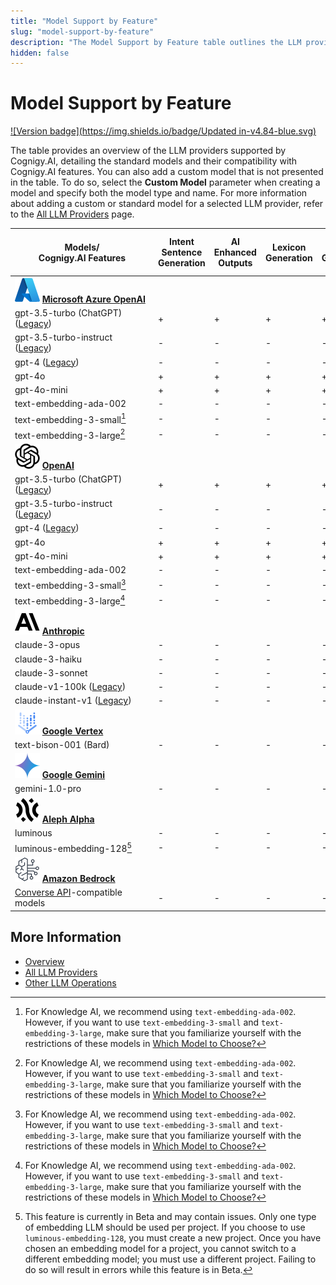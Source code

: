 ```yaml
---
title: "Model Support by Feature"
slug: "model-support-by-feature"
description: "The Model Support by Feature table outlines the LLM providers supported by Cognigy.AI and shows the standard models along with their compatibility with Cognigy.AI features."
hidden: false
---
```


# Model Support by Feature

[![Version badge](https://img.shields.io/badge/Updated in-v4.84-blue.svg)](../../../release-notes/4.84.md)

The table provides an overview of the LLM providers supported by Cognigy.AI, detailing the standard models and their compatibility with Cognigy.AI features.
You can also add a custom model that is not presented in the table.
To do so, select the **Custom Model** parameter when creating a model and specify both the model type and name.
For more information about adding a custom or standard model for a selected LLM provider,
refer to the [All LLM Providers](providers/all-providers.md) page.

| <div style="width:215px">Models/<br>Cognigy.AI Features</div>                                                                            | Intent Sentence Generation | AI Enhanced Outputs | Lexicon Generation | Flow Generation | GPT Conversation Node | LLM Prompt Node | Answer Extraction | Knowledge Search | Sentiment Analysis | NLU Embedding Model | Adaptive Card Generation | AI Agent Node (Beta) |
|------------------------------------------------------------------------------------------------------------------------------------------|----------------------------|---------------------|--------------------|-----------------|-----------------------|-----------------|-------------------|------------------|--------------------|---------------------|--------------------------|----------------------|
| ![azure](../../../_assets/icons/azure.svg) **[Microsoft Azure OpenAI](providers/microsoft-azure-openai.md)**                             |                            |                     |                    |                 |                       |                 |                   |                  |                    |                     |                          |                      |
| gpt-3.5-turbo (ChatGPT) ([Legacy](https://platform.openai.com/docs/deprecations))                                                        | +                          | +                   | +                  | +               | +                     | +               | +                 | -                | +                  | -                   | +                        | -                    |
| gpt-3.5-turbo-instruct ([Legacy](https://platform.openai.com/docs/deprecations))                                                         | -                          | -                   | -                  | -               | -                     | +               | +                 | -                | -                  | -                   | -                        | -                    |
| gpt-4 ([Legacy](https://platform.openai.com/docs/deprecations))                                                                          | -                          | -                   | -                  | -               | -                     | +               | +                 | -                | -                  | -                   | -                        | -                    |
| gpt-4o                                                                                                                                   | +                          | +                   | +                  | +               | +                     | +               | +                 | -                | +                  | -                   | +                        | +                    |
| gpt-4o-mini                                                                                                                              | +                          | +                   | +                  | +               | +                     | +               | +                 | -                | +                  | -                   | +                        | +                    |
| text-embedding-ada-002                                                                                                                   | -                          | -                   | -                  | -               | -                     | -               | -                 | +                | -                  | -                   | -                        | -                    |
| text-embedding-3-small[^*]                                                                                                               | -                          | -                   | -                  | -               | -                     | -               | -                 | +                | -                  | -                   | -                        | -                    |
| text-embedding-3-large[^*]                                                                                                               | -                          | -                   | -                  | -               | -                     | -               | -                 | +                | -                  | +                   | -                        | -                    |
| ![open-ai](../../../_assets/icons/open-ai.svg) **[OpenAI](providers/openai.md)**                                                         |                            |                     |                    |                 |                       |                 |                   |                  |                    |                     |                          |                      |
| gpt-3.5-turbo (ChatGPT) ([Legacy](https://learn.microsoft.com/en-us/azure/ai-services/openai/concepts/model-retirements#current-models)) | +                          | +                   | +                  | +               | +                     | +               | +                 | -                | +                  | -                   | +                        | -                    |
| gpt-3.5-turbo-instruct ([Legacy](https://learn.microsoft.com/en-us/azure/ai-services/openai/concepts/model-retirements#current-models))  | -                          | -                   | -                  | -               | -                     | +               | +                 | -                | -                  | -                   | -                        | -                    |
| gpt-4 ([Legacy](https://learn.microsoft.com/en-us/azure/ai-services/openai/concepts/model-retirements#current-models))                   | -                          | -                   | -                  | -               | -                     | +               | +                 | -                | -                  | -                   | -                        | -                    |
| gpt-4o                                                                                                                                   | +                          | +                   | +                  | +               | +                     | +               | +                 | -                | +                  | -                   | +                        | +                    |
| gpt-4o-mini                                                                                                                              | +                          | +                   | +                  | +               | +                     | +               | +                 | -                | +                  | -                   | +                        | +                    |
| text-embedding-ada-002                                                                                                                   | -                          | -                   | -                  | -               | -                     | -               | -                 | +                | -                  | -                   | -                        | -                    |            
| text-embedding-3-small[^*]                                                                                                               | -                          | -                   | -                  | -               | -                     | -               | -                 | +                | -                  | -                   | -                        | -                    |             
| text-embedding-3-large[^*]                                                                                                               | -                          | -                   | -                  | -               | -                     | -               | -                 | +                | -                  | +                   | -                        | -                    |
| ![anthropic](../../../_assets/icons/anthropic.svg) **[Anthropic](providers/anthropic.md)**                                               |                            |                     |                    |                 |                       |                 |                   |                  |                    |                     |                          |                      |
| claude-3-opus                                                                                                                            | -                          | -                   | -                  | -               | -                     | +               | +                 | -                | -                  | -                   | -                        | +                    |
| claude-3-haiku                                                                                                                           | -                          | -                   | -                  | -               | -                     | +               | +                 | -                | -                  | -                   | -                        | +                    |                   
| claude-3-sonnet                                                                                                                          | -                          | -                   | -                  | -               | -                     | +               | +                 | -                | -                  | -                   | -                        | +                    |
| claude-v1-100k ([Legacy](https://docs.anthropic.com/claude/docs/legacy-model-guide#anthropics-legacy-models))                            | -                          | -                   | -                  | -               | -                     | +               | +                 | -                | -                  | -                   | -                        | -                    |
| claude-instant-v1 ([Legacy](https://docs.anthropic.com/claude/docs/legacy-model-guide#anthropics-legacy-models))                         | -                          | -                   | -                  | -               | -                     | +               | +                 | -                | -                  | -                   | -                        | -                    |
| ![google-vertex](../../../_assets/icons/google-vertex.svg) **[Google Vertex](providers/google.md)**                                      |                            |                     |                    |                 |                       |                 |                   |                  |                    |                     |                          |                      |
| text-bison-001 (Bard)                                                                                                                    | -                          | -                   | -                  | -               | -                     | +               | +                 | -                | -                  | -                   | -                        | -                    |
| ![google-gemini](../../../_assets/icons/google-gemini.svg) **[Google Gemini](providers/google.md)**                                      |                            |                     |                    |                 |                       |                 |                   |                  |                    |                     |                          |                      |
| gemini-1.0-pro                                                                                                                           | -                          | -                   | -                  | -               | -                     | +               | +                 | -                | -                  | -                   | -                        | -                    |
| ![alephalpha](../../../_assets/icons/alephalpha.svg) **[Aleph Alpha](providers/aleph-alpha.md)**                                         |                            |                     |                    |                 |                       |                 |                   |                  |                    |                     |                          |                      |
| luminous                                                                                                                                 | -                          | -                   | -                  | -               | -                     | +               | +                 | -                | -                  | -                   | -                        | -                    |
| luminous-embedding-128[^**]                                                                                                              | -                          | -                   | -                  | -               | -                     | -               | -                 | +                | -                  | -                   | -                        | -                    |
| ![amazon-bedrock](../../../_assets/icons/amazon-bedrock.svg) **[Amazon Bedrock](providers/amazon-bedrock.md)**                           |                            |                     |                    |                 |                       |                 |                   |                  |                    |                     |                          |                      |
| [Converse API](https://docs.aws.amazon.com/bedrock/latest/userguide/models-features.html)-compatible models                              | -                          | -                   | -                  | -               | -                     | +               | +                 | -                | -                  | -                   | -                        |                      |

[^*]: For Knowledge AI, we recommend using `text-embedding-ada-002`. However, if you want to use `text-embedding-3-small` and `text-embedding-3-large`, make sure that you familiarize yourself with the restrictions of these models in [Which Model to Choose?](../knowledge-ai/overview.md#which-model-to-choose)

[^**]: This feature is currently in Beta and may contain issues. Only one type of embedding LLM should be used per project. If you choose to use `luminous-embedding-128`, you must create a new project. Once you have chosen an embedding model for a project, you cannot switch to a different embedding model; you must use a different project. Failing to do so will result in errors while this feature is in Beta.

## More Information

- [Overview](overview.md)
- [All LLM Providers](providers/all-providers.md)
- [Other LLM Operations](other-operations.md)
